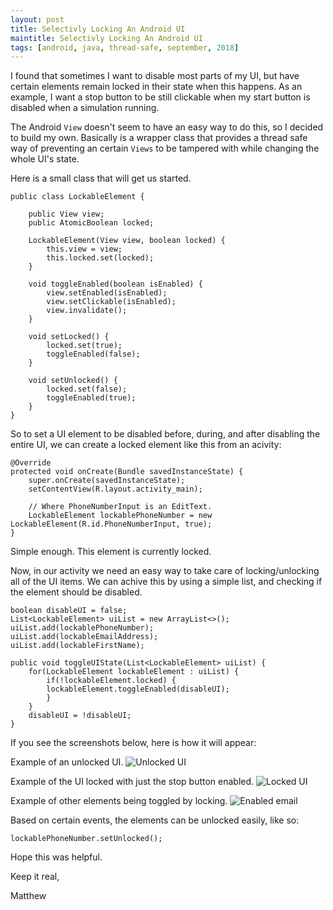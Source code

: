 ```yaml
---
layout: post
title: Selectivly Locking An Android UI
maintitle: Selectivly Locking An Android UI
tags: [android, java, thread-safe, september, 2018]
---
```


I found that sometimes I want to disable most parts of my UI, but have certain elements remain locked in their state when this happens.  As an example, I want a stop button to be still clickable when my start button is disabled when a simulation running.

The Android `View` doesn't seem to have an easy way to do this, so I decided to build my own.
Basically is a wrapper class that provides a thread safe way of preventing an certain `Views` to be tampered with while changing the whole UI's state.

Here is a small class that will get us started.

```
public class LockableElement {

    public View view;
    public AtomicBoolean locked;

    LockableElement(View view, boolean locked) {
        this.view = view;
        this.locked.set(locked);
    }

    void toggleEnabled(boolean isEnabled) {
        view.setEnabled(isEnabled);
        view.setClickable(isEnabled);
        view.invalidate();
    }
   
    void setLocked() {
        locked.set(true);
        toggleEnabled(false);
    }

    void setUnlocked() {
        locked.set(false);
        toggleEnabled(true);
    }
}
```

So to set a UI element to be disabled before, during, and after disabling the entire UI, we can create a locked element like this from an acivity:
```
@Override
protected void onCreate(Bundle savedInstanceState) {
    super.onCreate(savedInstanceState);
    setContentView(R.layout.activity_main);
    
    // Where PhoneNumberInput is an EditText.
    LockableElement lockablePhoneNumber = new LockableElement(R.id.PhoneNumberInput, true);
}
```
Simple enough.  This element is currently locked.

Now, in our activity we need an easy way to take care of locking/unlocking all of the UI items.  We can achive this by using a simple list, and checking if the element should be disabled.

```
boolean disableUI = false;
List<LockableElement> uiList = new ArrayList<>();
uiList.add(lockablePhoneNumber);
uiList.add(lockableEmailAddress);
uiList.add(lockableFirstName);

public void toggleUIState(List<LockableElement> uiList) {
    for(LockableElement lockableElement : uiList) {
        if(!lockableElement.locked) {
	    lockableElement.toggleEnabled(disableUI);
        }
    }
    disableUI = !disableUI;
}
```

If you see the screenshots below, here is how it will appear:

Example of an unlocked UI.
![Unlocked UI](/assets/img/EnabledUI.jpg)

Example of the UI locked with just the stop button enabled.
![Locked UI](/assets/img/DisabledUI.jpg)

Example of other elements being toggled by locking.
![Enabled email](/assets/img/EmailEnabled.jpg)

Based on certain events, the elements can be unlocked easily, like so:
```
lockablePhoneNumber.setUnlocked();
```

Hope this was helpful.

Keep it real,

Matthew
